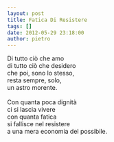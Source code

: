 ```yaml
---
layout: post
title: Fatica Di Resistere
tags: []
date: 2012-05-29 23:18:00
author: pietro
---
```

Di tutto ciò che amo<br/>di tutto ciò che desidero<br/>che poi, sono lo stesso,<br/>resta sempre, solo,<br/>un astro morente.<br/><br/>Con quanta poca dignità<br/>ci si lascia vivere<br/>con quanta fatica<br/>si fallisce nel resistere<br/>a una mera economia del possibile.
